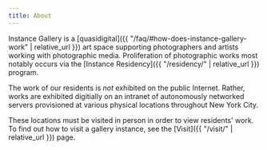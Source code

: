 ```yaml
---
title: About
---
```


Instance Gallery is a [quasidigital]({{ "/faq/#how-does-instance-gallery-work" | relative_url }}) art space supporting photographers and artists working with photographic media. Proliferation of photographic works most notably occurs via the [Instance Residency]({{ "/residency/" | relative_url }}) program.

The work of our residents is *not* exhibited on the public Internet. Rather, works are exhibited digitially on an intranet of autonomously networked servers provisioned at various physical locations throughout New York City.

These locations must be visited in person in order to view residents' work. To find out how to visit a gallery instance, see the [Visit]({{ "/visit/" | relative_url }}) page.
